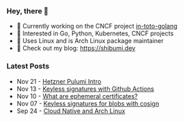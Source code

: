 ### Hey, there 👋

- 🤖 Currently working on the CNCF project [in-toto-golang](https://github.com/in-toto/in-toto-golang)
- 🔭 Interested in Go, Python, Kubernetes, CNCF projects
- 🐧 Uses Linux and is Arch Linux package maintainer
- 🔖 Check out my blog: https://shibumi.dev

### Latest Posts
<!-- feed start -->
- Nov 21 - [Hetzner Pulumi Intro](https://shibumi.dev/posts/hetzner-pulumi-intro/)
- Nov 13 - [Keyless signatures with Github Actions](https://shibumi.dev/posts/keyless-signatures-with-github-actions/)
- Nov 10 - [What are ephemeral certificates?](https://shibumi.dev/posts/what-are-ephemeral-certificates/)
- Nov 07 - [Keyless signatures for blobs with cosign](https://shibumi.dev/posts/first-look-into-cosign/)
- Sep 24 - [Cloud Native and Arch Linux](https://shibumi.dev/posts/cncf-and-archlinux/)
<!-- feed end -->
